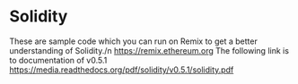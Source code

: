 # Solidity

These are sample code which you can run on Remix to get a better understanding of Solidity./n
https://remix.ethereum.org
The following link is to documentation of v0.5.1
https://media.readthedocs.org/pdf/solidity/v0.5.1/solidity.pdf
